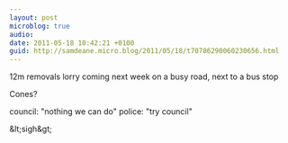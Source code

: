 ```yaml
---
layout: post
microblog: true
audio: 
date: 2011-05-18 10:42:21 +0100
guid: http://samdeane.micro.blog/2011/05/18/t70786290060230656.html
---
```

12m removals lorry coming next week on a busy road, next to a bus stop

Cones?

council: "nothing we can do"
police: "try council"

&amp;lt;sigh&amp;gt;
